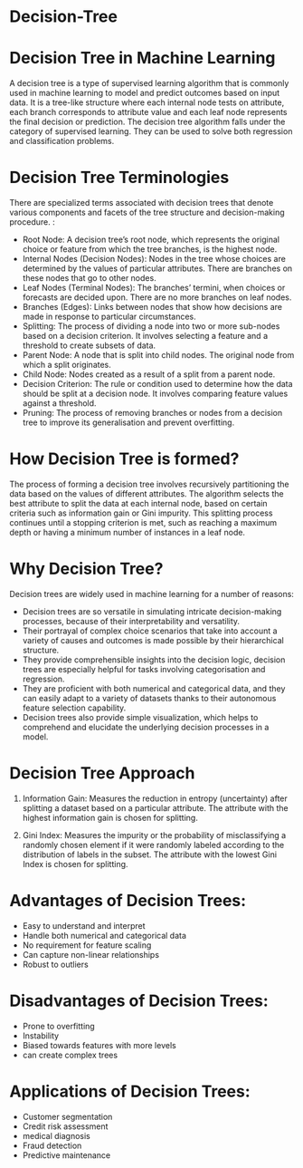 # Decision-Tree

# Decision Tree in Machine Learning
A decision tree is a type of supervised learning algorithm that is commonly used in machine learning to model and predict outcomes based on input data. It is a tree-like structure where each internal node tests on attribute, each branch corresponds to attribute value and each leaf node represents the final decision or prediction. The decision tree algorithm falls under the category of supervised learning. They can be used to solve both regression and classification problems.

# Decision Tree Terminologies
There are specialized terms associated with decision trees that denote various components and facets of the tree structure and decision-making procedure. :

- Root Node: A decision tree’s root node, which represents the original choice or feature from which the tree branches, is the highest node.
- Internal Nodes (Decision Nodes): Nodes in the tree whose choices are determined by the values of particular attributes. There are branches on these nodes that go to other nodes.
- Leaf Nodes (Terminal Nodes): The branches’ termini, when choices or forecasts are decided upon. There are no more branches on leaf nodes.
- Branches (Edges): Links between nodes that show how decisions are made in response to particular circumstances.
- Splitting: The process of dividing a node into two or more sub-nodes based on a decision criterion. It involves selecting a feature and a threshold to create subsets of data.
- Parent Node: A node that is split into child nodes. The original node from which a split originates.
- Child Node: Nodes created as a result of a split from a parent node.
- Decision Criterion: The rule or condition used to determine how the data should be split at a decision node. It involves comparing feature values against a threshold.
- Pruning: The process of removing branches or nodes from a decision tree to improve its generalisation and prevent overfitting.

# How Decision Tree is formed?
The process of forming a decision tree involves recursively partitioning the data based on the values of different attributes. The algorithm selects the best attribute to split the data at each internal node, based on certain criteria such as information gain or Gini impurity. This splitting process continues until a stopping criterion is met, such as reaching a maximum depth or having a minimum number of instances in a leaf node.

# Why Decision Tree?
Decision trees are widely used in machine learning for a number of reasons:

- Decision trees are so versatile in simulating intricate decision-making processes, because of their interpretability and versatility.
- Their portrayal of complex choice scenarios that take into account a variety of causes and outcomes is made possible by their hierarchical structure.
- They provide comprehensible insights into the decision logic, decision trees are especially helpful for tasks involving categorisation and regression.
- They are proficient with both numerical and categorical data, and they can easily adapt to a variety of datasets thanks to their autonomous feature selection capability.
- Decision trees also provide simple visualization, which helps to comprehend and elucidate the underlying decision processes in a model.

# Decision Tree Approach

1) Information Gain: Measures the reduction in entropy (uncertainty) after splitting a dataset based on a particular attribute. The attribute with the highest information gain is chosen for splitting.

2) Gini Index: Measures the impurity or the probability of misclassifying a randomly chosen element if it were randomly labeled according to the distribution of labels in the subset. The attribute with the lowest Gini Index is chosen for splitting.

# Advantages of Decision Trees:

- Easy to understand and interpret
- Handle both numerical and categorical data
- No requirement for feature scaling
- Can capture non-linear relationships
- Robust to outliers

# Disadvantages of Decision Trees:

- Prone to overfitting
- Instability
- Biased towards features with more levels
- can create complex trees

# Applications of Decision Trees:

- Customer segmentation
- Credit risk assessment
- medical diagnosis
- Fraud detection
- Predictive maintenance
